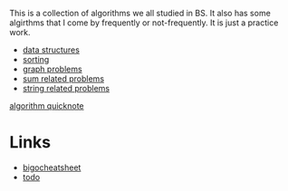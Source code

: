 
This is a collection of algorithms we all studied in BS. It also has some algirthms that I come by frequently or not-frequently. It is just a practice work.

- [data structures](data_structure)
- [sorting](sorting)
- [graph problems](graph)
- [sum related problems](sum)
- [string related problems](string)

[algorithm quicknote](algorithms_summary.md)

Links
=====

- [bigocheatsheet](bigocheatsheet.com)
- [todo](TODO.md)

